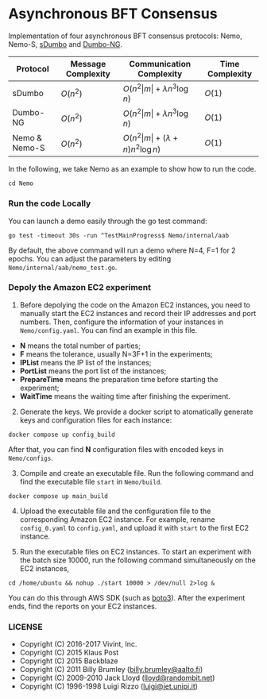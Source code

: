 # Asynchronous BFT Consensus
Implementation of four asynchronous BFT consensus protocols: Nemo, Nemo-S, [sDumbo](https://eprint.iacr.org/2022/027) and [Dumbo-NG](https://arxiv.org/abs/2209.00750).

| Protocol      | Message Complexity | Communication Complexity            | Time Complexity |
|---------------|--------------------|-------------------------------------|-----------------|
| sDumbo        | $O(n^2)$           | $O(n^2\|m\|+\lambda n^3\log n)$     | $O(1)$            |
| Dumbo-NG      | $O(n^2)$           | $O(n^2\|m\|+\lambda n^3\log n)$     | $O(1)$            |
| Nemo & Nemo-S | $O(n^2)$           | $O(n^2\|m\|+(\lambda+n) n^2\log n)$ | $O(1)$            |

In the following, we take Nemo as an example to show how to run the code.
```
cd Nemo
```

### Run the code Locally

You can launch a demo easily through the go test command:
```
go test -timeout 30s -run ^TestMainProgress$ Nemo/internal/aab
```
By default, the above command will run a demo where N=4, F=1 for 2 epochs. You can adjust the parameters by editing `Nemo/internal/aab/nemo_test.go`.

### Depoly the Amazon EC2 experiment

1) Before depolying the code on the Amazon EC2 instances, you need to manually start the EC2 instances and record their IP addresses and port numbers. Then, configure the information of your instances in `Nemo/config.yaml`. You can find an example in this file.
+ **N** means the total number of parties;
+ **F** means the tolerance, usually N=3F+1 in the experiments;
+ **IPList** means the IP list of the instances;
+ **PortList** means the port list of the instances;
+ **PrepareTime** means the preparation time before starting the experiment;
+ **WaitTime** means the waiting time after finishing the experiment.

2) Generate the keys. We provide a docker script to atomatically generate keys and configuration files for each instance:
```
docker compose up config_build
```
After that, you can find **N** configuration files with encoded keys in `Nemo/configs`.

3) Compile and create an executable file. Run the following command and find the executable file `start` in `Nemo/build`.
```
docker compose up main_build
```

4) Upload the executable file and the configuration file to the corresponding Amazon EC2 instance. For example, rename `config_0.yaml` to `config.yaml`, and upload it with `start` to the first EC2 instance. 

5) Run the executable files on EC2 instances. To start an experiment with the batch size 10000, run the following command simultaneously on the EC2 instances,
```
cd /home/ubuntu && nohup ./start 10000 > /dev/null 2>log &
```
You can do this through AWS SDK (such as [boto3](https://aws.amazon.com/sdk-for-python)). After the experiment ends, find the reports on your EC2 instances.


### LICENSE

 * Copyright (C) 2016-2017 Vivint, Inc.
 * Copyright (C) 2015 Klaus Post
 * Copyright (C) 2015 Backblaze
 * Copyright (C) 2011 Billy Brumley (billy.brumley@aalto.fi)
 * Copyright (C) 2009-2010 Jack Lloyd (lloyd@randombit.net)
 * Copyright (C) 1996-1998 Luigi Rizzo (luigi@iet.unipi.it)
